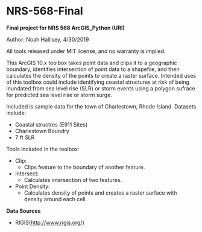 # NRS-568-Final
**Final project for NRS 568 ArcGIS_Python (URI)**

Author: Noah Hallisey, 4/30/2019

All tools released under MIT license, and no warranty is implied.

This ArcGIS 10.x toolbox takes point data and clips it to a geographic boundary, identifies intersection of point data to a shapefile, and then calculates the density of the points to create a raster surface. Intended uses of this toolbox could include identifying coastal structures at risk of being inundated from sea level rise (SLR) or storm events using a polygon sufrace for predicted sea level rise or storm surge. 

Included is sample data for the town of Charlestown, Rhode Island. 
Datasets include:
* Coastal structres (E911 Sites)
* Charlestown Boundry
* 7 ft SLR

 Tools included in the toolbox:
* Clip: 
  * Clips feature to the boundary of another feature.
* Intersect: 
  * Calculates intersection of two features.
* Point Density: 
  * Calculates density of points and creates a raster surface with density around each cell.


**Data Sources**
* RIGIS(http://www.rigis.org/)
